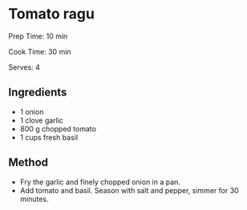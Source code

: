 # Tomato ragu

Prep Time: 10 min

Cook Time: 30 min

Serves: 4
## Ingredients
* 1 onion
* 1 clove garlic
* 800 g chopped tomato
* 1 cups fresh basil


## Method
* Fry the garlic and finely chopped onion in a pan.
* Add tomato and basil. Season with salt and pepper, simmer for 30 minutes.

